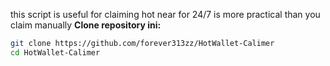 this script is useful for claiming hot near for 24/7 is more practical than you claim manually
**Clone repository ini:**
   ```bash
   git clone https://github.com/forever313zz/HotWallet-Calimer
cd HotWallet-Calimer
